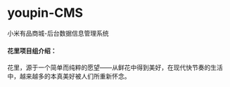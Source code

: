 # youpin-CMS
小米有品商城-后台数据信息管理系统


#### 花里项目组介绍：
花里，源于一个简单而纯粹的愿望——从鲜花中得到美好，在现代快节奏的生活中，越来越多的本真美好被人们所重新怀念。



